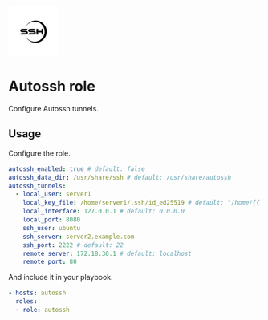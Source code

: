 <img src="/logos/autossh.png" alt="ssh logo" width="100" height="100">

# Autossh role

Configure Autossh tunnels.

## Usage

Configure the role.

```yml
autossh_enabled: true # default: false
autossh_data_dir: /usr/share/ssh # default: /usr/share/autossh
autossh_tunnels:
  - local_user: server1
    local_key_file: /home/server1/.ssh/id_ed25519 # default: "/home/{{ item.local_user }}/.ssh/id_ed25519"
    local_interface: 127.0.0.1 # default: 0.0.0.0
    local_port: 8080
    ssh_user: ubuntu
    ssh_server: server2.example.com
    ssh_port: 2222 # default: 22
    remote_server: 172.18.30.1 # default: localhost
    remote_port: 80
```

And include it in your playbook.

```yml
- hosts: autossh
  roles:
  - role: autossh
```
